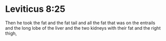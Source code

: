 # Leviticus 8:25

Then he took the fat and the fat tail and all the fat that was on the entrails and the long lobe of the liver and the two kidneys with their fat and the right thigh,
